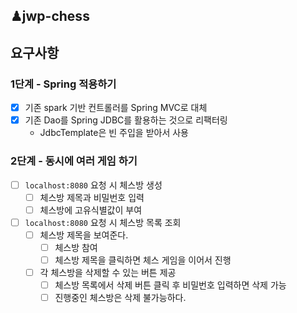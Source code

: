 ## ♟jwp-chess

## 요구사항

### 1단계 - Spring 적용하기

- [x] 기존 spark 기반 컨트롤러를 Spring MVC로 대체
- [x] 기존 Dao를 Spring JDBC를 활용하는 것으로 리팩터링
    - JdbcTemplate은 빈 주입을 받아서 사용

### 2단계 - 동시에 여러 게임 하기

- [ ] `localhost:8080` 요청 시 체스방 생성
    - [ ] 체스방 제목과 비밀번호 입력
    - [ ] 체스방에 고유식별값이 부여
- [ ] `localhost:8080` 요청 시 체스방 목록 조회
    - [ ] 체스방 제목을 보여준다.
        - [ ] 체스방 참여
        - [ ] 체스방 제목을 클릭하면 체스 게임을 이어서 진행
    - [ ] 각 체스방을 삭제할 수 있는 버튼 제공
        - [ ] 체스방 목록에서 삭제 버튼 클릭 후 비밀번호 입력하면 삭제 가능
        - [ ] 진행중인 체스방은 삭제 불가능하다.
